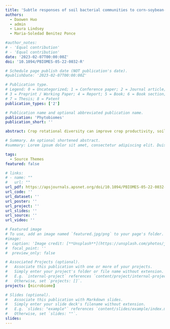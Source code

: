 ```yaml
---
title: 'Subtle responses of soil bacterial communities to corn-soybean-wheat rotation'
authors:
  - Daowen Huo
  - admin
  - Laura Lindsey
  - Maria-Soledad Benitez Ponce

#author_notes:
# - 'Equal contribution'
# - 'Equal contribution'
date: '2023-02-07T00:00:00Z'
doi: '10.1094/PBIOMES-05-22-0032-R'

# Schedule page publish date (NOT publication's date).
#publishDate: '2023-02-07T00:00:00Z'

# Publication type.
# Legend: 0 = Uncategorized; 1 = Conference paper; 2 = Journal article;
# 3 = Preprint / Working Paper; 4 = Report; 5 = Book; 6 = Book section;
# 7 = Thesis; 8 = Patent
publication_types: ['2']

# Publication name and optional abbreviated publication name.
publication: 'Phytobiomes'
publication_short: ''

abstract: Crop rotational diversity can improve crop productivity, soil health, and boost soil microbial diversity. This research hypothesized that a three-year rotation of corn-soybean-wheat (CSW), compared to a two-year corn-soybean (CS) rotation, would result in a more diverse and more complex soil bacterial community, together with a greater abundance of beneficial bacteria. This was evaluated in a replicated experiment established in 2013 at two locations in Ohio (USA). The soil bacterial communities under soybean were compared between CS and CSW, at both studied sites, in 2018 and 2019, through 16S rDNA amplicon metabarcoding. Experimental site was the main driver of bacterial richness and evenness. Significant effects on bacterial community composition were observed in response to the interaction between site, rotational sequence, and year of study. Eight bacterial ASVs were identified within all CSW treatments and were not present in CS. Several taxa were differentially abundant between rotation treatments, including the genera Ralstonia being more abundant in CS. Co-occurrence networks, including hub taxa, were generally different between rotation treatments and year, with more structure observed in CSW networks for one of the studies sites. Few bacterial genera were consistently identified as hubs across all networks, including an unidentified Acidobacteriales, while other hubs were unique for CSW networks, including members of the family Gemmatimonadaceae. Finally, the composition of the bacterial communities at the northwestern site positively correlated with plant biomass and active carbon, whereas more recalcitrant pools (total C and organic water) correlated with the bacterial communities at the western site.

# Summary. An optional shortened abstract.
#summary: Lorem ipsum dolor sit amet, consectetur adipiscing elit. Duis posuere tellus ac convallis placerat. Proin tincidunt magna sed ex sollicitudin condimentum.

tags:
  - Source Themes
featured: false

# links:
# - name: ""
#   url: ""
url_pdf: https://apsjournals.apsnet.org/doi/10.1094/PBIOMES-05-22-0032-R
url_code: ''
url_dataset: ''
url_poster: ''
url_project: ''
url_slides: ''
url_source: ''
url_video: ''

# Featured image
# To use, add an image named `featured.jpg/png` to your page's folder.
#image:
#  caption: 'Image credit: [**Unsplash**](https://unsplash.com/photos/jdD8gXaTZsc)'
#  focal_point: ''
#  preview_only: false

# Associated Projects (optional).
#   Associate this publication with one or more of your projects.
#   Simply enter your project's folder or file name without extension.
#   E.g. `internal-project` references `content/project/internal-project/index.md`.
#   Otherwise, set `projects: []`.
projects: [microbiome]

# Slides (optional).
#   Associate this publication with Markdown slides.
#   Simply enter your slide deck's filename without extension.
#   E.g. `slides: "example"` references `content/slides/example/index.md`.
#   Otherwise, set `slides: ""`.
slides:
---
```

